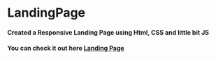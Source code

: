 # LandingPage

#### Created a  Responsive Landing Page using Html, CSS and little bit JS
#### You can check it out here <a href="https://20481a1219.github.io/LandingPage/">Landing Page</a>
